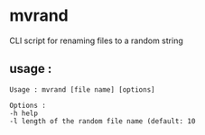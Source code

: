 # mvrand
CLI script for renaming files to a random string


## usage :

```
Usage : mvrand [file name] [options]

Options :
-h help
-l length of the random file name (default: 10
```
